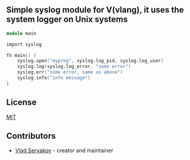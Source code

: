 ## Simple syslog module for V(vlang), it uses the system logger on Unix systems

```v
module main

import syslog

fn main() {
    syslog.open("myprog", syslog.log_pid, syslog.log_user)
    syslog.log(syslog.log_error, "some error")
    syslog.err("some error, same as above")
    syslog.info("info message")
}
```

## License
[MIT](LICENSE)

## Contributors

- [Vlad Seryakov](https://github.com/vseryakov) - creator and maintainer
